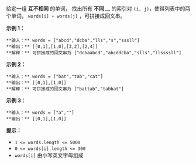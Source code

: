 给定一组 **互不相同** 的单词， 找出所有 **不同 __** 的索引对 `(i, j)`，使得列表中的两个单词， `words[i] +
words[j]` ，可拼接成回文串。

**示例 1：**

    
    
    **输入：** words = ["abcd","dcba","lls","s","sssll"]
    **输出：** [[0,1],[1,0],[3,2],[2,4]] 
    **解释：** 可拼接成的回文串为 ["dcbaabcd","abcddcba","slls","llssssll"]
    

**示例 2：**

    
    
    **输入：** words = ["bat","tab","cat"]
    **输出：** [[0,1],[1,0]] 
    **解释：** 可拼接成的回文串为 ["battab","tabbat"]

**示例 3：**

    
    
    **输入：** words = ["a",""]
    **输出：** [[0,1],[1,0]]
    

**提示：**

  * `1 <= words.length <= 5000`
  * `0 <= words[i].length <= 300`
  * `words[i]` 由小写英文字母组成

